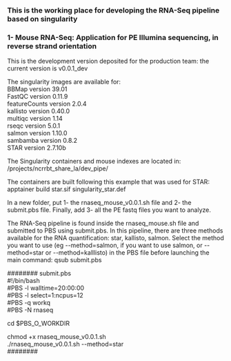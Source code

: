 ### This is the working place for developing the RNA-Seq pipeline based on singularity

### 1- Mouse RNA-Seq: Application for PE Illumina sequencing, in reverse strand orientation

This is the development version deposited for the production team: the current version is v0.0.1_dev

The singularity images are available for:  
BBMap version 39.01  
FastQC version 0.11.9  
featureCounts version 2.0.4  
kallisto version 0.40.0  
multiqc version 1.14  
rseqc version 5.0.1  
salmon version 1.10.0  
sambamba version 0.8.2  
STAR version 2.7.10b  


The Singularity containers and mouse indexes are located in:
/projects/ncrrbt_share_la/dev_pipe/

The containers are built following this example that was used for STAR:  
apptainer build star.sif singularity_star.def

In a new folder, put 1- the rnaseq_mouse_v0.0.1.sh file and 2- the submit.pbs file. Finally, add 3- all the PE fastq files you want to analyze.

The RNA-Seq pipeline is found inside the rnaseq_mouse.sh file and submitted to PBS using submit.pbs. In this pipeline, there are three methods available for the RNA quantification: star, kallisto, salmon. Select the method you want to use (eg --method=salmon, if you want to use salmon, or --method=star or --method=kalllisto) in the PBS file before launching the main command: qsub submit.pbs 

######## submit.pbs  
#!/bin/bash  
#PBS -l walltime=20:00:00   
#PBS -l select=1:ncpus=12      
#PBS -q workq  
#PBS -N rnaseq   

cd $PBS_O_WORKDIR   

chmod +x rnaseq_mouse_v0.0.1.sh  
./rnaseq_mouse_v0.0.1.sh --method=star   
######## 
 
